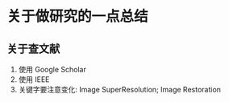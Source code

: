 # 关于做研究的一点总结

## 关于查文献

1.  使用 Google Scholar
2.  使用 IEEE 
3.  关键字要注意变化: Image SuperResolution; Image Restoration
